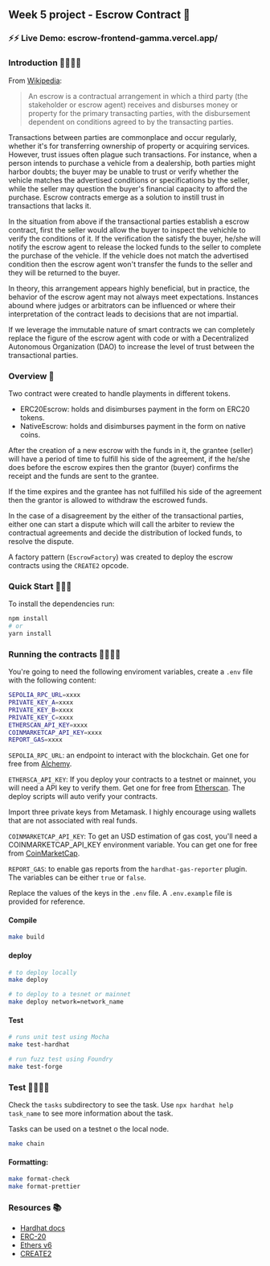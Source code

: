 ## Week 5 project - Escrow Contract 📑

### ⚡️⚡️ Live Demo: escrow-frontend-gamma.vercel.app/

### Introduction 👩‍🏫👨‍🏫

From [Wikipedia](https://en.wikipedia.org/wiki/Escrow):

> An escrow is a contractual arrangement in which a third party (the stakeholder or escrow agent) receives and disburses money or property for the primary transacting parties, with the disbursement dependent on conditions agreed to by the transacting parties.

Transactions between parties are commonplace and occur regularly, whether it's for transferring ownership of property or acquiring services. However, trust issues often plague such transactions. For instance, when a person intends to purchase a vehicle from a dealership, both parties might harbor doubts; the buyer may be unable to trust or verify whether the vehicle matches the advertised conditions or specifications by the seller, while the seller may question the buyer's financial capacity to afford the purchase. Escrow contracts emerge as a solution to instill trust in transactions that lacks it.

In the situation from above if the transactional parties establish a escrow contract, first the seller would allow the buyer to inspect the vehichle to verify the conditions of it. If the verification the satisfy the buyer, he/she will notify the escrow agent to release the locked funds to the seller to complete the purchase of the vehicle. If the vehicle does not match the advertised condition then the escrow agent won't transfer the funds to the seller and they will be returned to the buyer.

In theory, this arrangement appears highly beneficial, but in practice, the behavior of the escrow agent may not always meet expectations. Instances abound where judges or arbitrators can be influenced or where their interpretation of the contract leads to decisions that are not impartial.

If we leverage the immutable nature of smart contracts we can completely replace the figure of the escrow agent with code or with a Decentralized Autonomous Organization (DAO) to increase the level of trust between the transactional parties.

### Overview 🌌

Two contract were created to handle playments in different tokens.

- ERC20Escrow: holds and disimburses payment in the form on ERC20 tokens.
- NativeEscrow: holds and disimburses payment in the form on native coins.

After the creation of a new escrow with the funds in it, the grantee (seller) will have a period of time to fulfill his side of the agreement, if the he/she does before the escrow expires then the grantor (buyer) confirms the receipt and the funds are sent to the grantee.

If the time expires and the grantee has not fulfilled his side of the agreement then the grantor is allowed to withdraw the escrowed funds.

In the case of a disagreement by the either of the transactional parties, either one can start a dispute which will call the arbiter to review the contractual agreements and decide the distribution of locked funds, to resolve the dispute.

A factory pattern (`EscrowFactory`) was created to deploy the escrow contracts using the `CREATE2` opcode.

### Quick Start 🏃‍♀️🏃

To install the dependencies run:

```bash
npm install
# or
yarn install
```

### Running the contracts 👩‍💻👨‍💻

You're going to need the following enviroment variables, create a `.env` file with the following content:

```bash
SEPOLIA_RPC_URL=xxxx
PRIVATE_KEY_A=xxxx
PRIVATE_KEY_B=xxxx
PRIVATE_KEY_C=xxxx
ETHERSCAN_API_KEY=xxxx
COINMARKETCAP_API_KEY=xxxx
REPORT_GAS=xxxx
```

`SEPOLIA_RPC_URL`: an endpoint to interact with the blockchain. Get one for free from [Alchemy](https://www.alchemy.com/).

`ETHERSCA_API_KEY`: If you deploy your contracts to a testnet or mainnet, you will need a API key to verify them. Get one for free from [Etherscan](https://etherscan.io/login?cmd=last). The deploy scripts will auto verify your contracts.

Import three private keys from Metamask. I highly encourage using wallets that are not associated with real funds.

`COINMARKETCAP_API_KEY`: To get an USD estimation of gas cost, you'll need a COINMARKETCAP_API_KEY environment variable. You can get one for free from [CoinMarketCap](https://pro.coinmarketcap.com/login?returnUrl=%2Faccount).

`REPORT_GAS`: to enable gas reports from the `hardhat-gas-reporter` plugin. The variables can be either `true` or `false`.

Replace the values of the keys in the `.env` file. A `.env.example` file is provided for reference.

#### Compile
```bash
make build
```

#### deploy
```bash
# to deploy locally
make deploy

# to deploy to a tesnet or mainnet
make deploy network=network_name
```

#### Test
```bash
# runs unit test using Mocha
make test-hardhat

# run fuzz test using Foundry
make test-forge
```

### Test 👩‍💻👨‍💻

Check the `tasks` subdirectory to see the task. Use `npx hardhat help task_name` to see more information about the task.

Tasks can be used on a testnet o the local node.

```bash
make chain
```

#### Formatting:

```bash
make format-check
make format-prettier
```

### Resources 📚
- [Hardhat docs](https://hardhat.org/docs)
- [ERC-20](https://docs.openzeppelin.com/contracts/2.x/api/token/erc20)
- [Ethers v6](https://docs.ethers.org/v6/)
- [CREATE2](https://docs.openzeppelin.com/cli/2.8/deploying-with-create2)